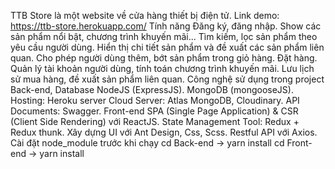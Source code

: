 TTB Store là một website về cửa hàng thiết bị điện tử.
Link demo: https://ttb-store.herokuapp.com/
Tính năng
Đăng ký, đăng nhập.
Show các sản phẩm nổi bật, chương trình khuyến mãi...
Tìm kiếm, lọc sản phẩm theo yêu cầu người dùng.
Hiển thị chi tiết sản phẩm và đề xuất các sản phẩm liên quan.
Cho phép người dùng thêm, bớt sản phẩm trong giỏ hàng.
Đặt hàng.
Quản lý tài khoản người dùng, tính toán chương trình khuyến mãi.
Lưu lịch sử mua hàng, đề xuất sản phẩm liên quan.
Công nghệ sử dụng trong project
Back-end, Database
NodeJS (ExpressJS).
MongoDB (mongooseJS).
Hosting: Heroku server
Cloud Server: Atlas MongoDB, Cloudinary.
API Documents: Swagger.
Front-end
SPA (Single Page Application) & CSR (Client Side Rendering) với ReactJS.
State Management Tool: Redux + Redux thunk.
Xây dựng UI với Ant Design, Css, Scss.
Restful API với Axios.
Cài đặt node_module trước khi chạy
cd Back-end -> yarn install
cd Front-end -> yarn install
